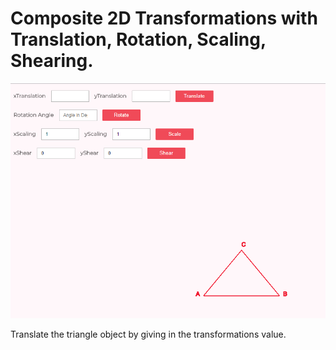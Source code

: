 <h1>Composite 2D Transformations with Translation, Rotation, Scaling, Shearing.</h1>

<img src = "2D.PNG" width = "600px">
<p>Translate the triangle object by giving in the transformations value. </p>
